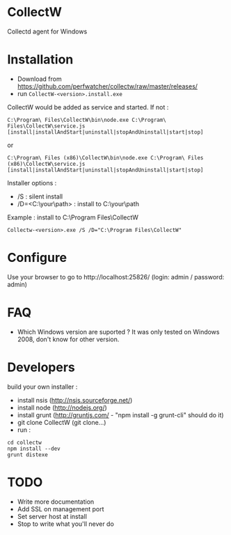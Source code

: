 CollectW
========

Collectd agent for Windows

Installation
============

* Download from https://github.com/perfwatcher/collectw/raw/master/releases/
* run `CollectW-<version>.install.exe`

CollectW would be added as service and started. If not :
```
C:\Program\ Files\CollectW\bin\node.exe C:\Program\ Files\CollectW\service.js [install|installAndStart|uninstall|stopAndUninstall|start|stop]
```
or
```
C:\Program\ Files (x86)\CollectW\bin\node.exe C:\Program\ Files (x86)\CollectW\service.js [install|installAndStart|uninstall|stopAndUninstall|start|stop]
```

Installer options :
* /S : silent install
* /D=&lt;C:\your\path&gt; : install to C:\your\path

Example : install to C:\Program Files\CollectW

```
Collectw-<version>.exe /S /D="C:\Program Files\CollectW"
```

Configure
=========

Use your browser to go to http://localhost:25826/ (login: admin / password: admin)

FAQ
===
* Which Windows version are suported ? It was only tested on Windows 2008, don't know for other version.

Developers
==========
build your own installer :
* install nsis (http://nsis.sourceforge.net/)
* install node (http://nodejs.org/)
* install grunt (http://gruntjs.com/ - "npm install -g grunt-cli" should do it)
* git clone CollectW (git clone...)
* run :
```
cd collectw
npm install --dev
grunt distexe
```

TODO
====
* Write more documentation
* Add SSL on management port
* Set server host at install
* Stop to write what you'll never do
